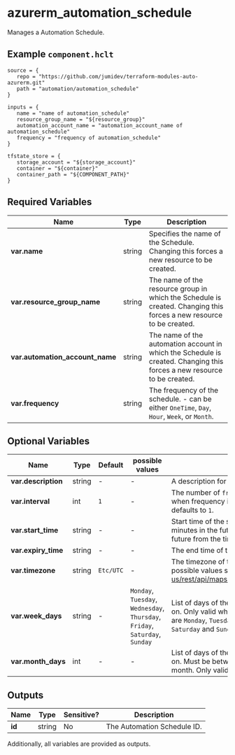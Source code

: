 # azurerm_automation_schedule

Manages a Automation Schedule.

## Example `component.hclt`

```hcl
source = {
   repo = "https://github.com/jumidev/terraform-modules-auto-azurerm.git" 
   path = "automation/automation_schedule" 
}

inputs = {
   name = "name of automation_schedule" 
   resource_group_name = "${resource_group}" 
   automation_account_name = "automation_account_name of automation_schedule" 
   frequency = "frequency of automation_schedule" 
}

tfstate_store = {
   storage_account = "${storage_account}" 
   container = "${container}" 
   container_path = "${COMPONENT_PATH}" 
}

```

## Required Variables

| Name | Type |  Description |
| ---- | --------- |  ----------- |
| **var.name** | string |  Specifies the name of the Schedule. Changing this forces a new resource to be created. | 
| **var.resource_group_name** | string |  The name of the resource group in which the Schedule is created. Changing this forces a new resource to be created. | 
| **var.automation_account_name** | string |  The name of the automation account in which the Schedule is created. Changing this forces a new resource to be created. | 
| **var.frequency** | string |  The frequency of the schedule. - can be either `OneTime`, `Day`, `Hour`, `Week`, or `Month`. | 

## Optional Variables

| Name | Type |  Default  |  possible values |  Description |
| ---- | --------- |  ----------- | ----------- | ----------- |
| **var.description** | string |  -  |  -  |  A description for this Schedule. | 
| **var.interval** | int |  `1`  |  -  |  The number of `frequency`s between runs. Only valid when frequency is `Day`, `Hour`, `Week`, or `Month` and defaults to `1`. | 
| **var.start_time** | string |  -  |  -  |  Start time of the schedule. Must be at least five minutes in the future. Defaults to seven minutes in the future from the time the resource is created. | 
| **var.expiry_time** | string |  -  |  -  |  The end time of the schedule. | 
| **var.timezone** | string |  `Etc/UTC`  |  -  |  The timezone of the start time. Defaults to `Etc/UTC`. For possible values see: <https://docs.microsoft.com/en-us/rest/api/maps/timezone/gettimezoneenumwindows> | 
| **var.week_days** | string |  -  |  `Monday`, `Tuesday`, `Wednesday`, `Thursday`, `Friday`, `Saturday`, `Sunday`  |  List of days of the week that the job should execute on. Only valid when frequency is `Week`. Possible values are `Monday`, `Tuesday`, `Wednesday`, `Thursday`, `Friday`, `Saturday` and `Sunday`. | 
| **var.month_days** | int |  -  |  -  |  List of days of the month that the job should execute on. Must be between `1` and `31`. `-1` for last day of the month. Only valid when frequency is `Month`. | 



## Outputs

| Name | Type | Sensitive? | Description |
| ---- | ---- | --------- | --------- |
| **id** | string | No  | The Automation Schedule ID. | 

Additionally, all variables are provided as outputs.
